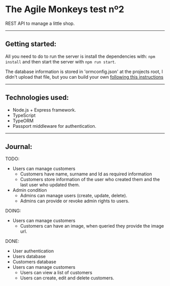 # The Agile Monkeys test nº2

REST API to manage a little shop.

---

## Getting started:

All you need to do to run the server is install the dependencies with: `npm install` and then start the server with `npm run start`.

The database information is stored in 'ormconfig.json' at the projects root, I didn't upload that file, but you can build your own [following this instructions](http://typeorm.io/#/using-ormconfig/)

---

## Technologies used:

* Node.js + Express framework.
* TypeScript
* TypeORM
* Passport middleware for authentication.

---

## Journal:

TODO:

* Users can manage customers
    * Customers have name, surname and Id as required information
    * Customers store information of the user who created them and the last user who updated them.
* Admin condition
    * Admins can manage users (create, update, delete).
    * Admins can provide or revoke admin rights to users.

DOING:

* Users can manage customers
    * Customers can have an image, when queried they provide the image url.

DONE:

* User authentication
* Users database
* Customers database
* Users can manage customers
    * Users can view a list of customers
    * Users can create, edit and delete customers.


